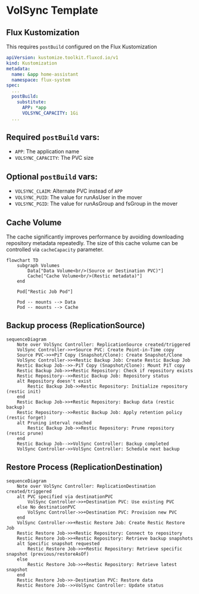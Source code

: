 # VolSync Template

## Flux Kustomization

This requires `postBuild` configured on the Flux Kustomization

```yaml
apiVersion: kustomize.toolkit.fluxcd.io/v1
kind: Kustomization
metadata:
  name: &app home-assistant
  namespace: flux-system
spec:
  ...
  postBuild:
    substitute:
      APP: *app
      VOLSYNC_CAPACITY: 1Gi
  ...
```

## Required `postBuild` vars:

- `APP`: The application name
- `VOLSYNC_CAPACITY`: The PVC size

## Optional `postBuild` vars:

- `VOLSYNC_CLAIM`: Alternate PVC instead of `APP`
- `VOLSYNC_PUID`: The value for runAsUser in the mover
- `VOLSYNC_PGID`: The value for runAsGroup and fsGroup in the mover

## Cache Volume
The cache significantly improves performance by avoiding downloading repository metadata repeatedly. The size of this cache volume can be controlled via `cacheCapacity` parameter.
```mermaid
flowchart TD
    subgraph Volumes
        Data["Data Volume<br/>(Source or Destination PVC)"]
        Cache["Cache Volume<br/>(Restic metadata)"]
    end

    Pod["Restic Job Pod"]

    Pod -- mounts --> Data
    Pod -- mounts --> Cache
```

## Backup process (ReplicationSource)
```mermaid
sequenceDiagram
    Note over VolSync Controller: ReplicationSource created/triggered
    VolSync Controller->>+Source PVC: Create Point-in-Time copy
    Source PVC->>+PiT Copy (Snapshot/Clone): Create Snapshot/Clone
    VolSync Controller->>+Restic Backup Job: Create Restic Backup Job
    Restic Backup Job-->>-PiT Copy (Snapshot/Clone): Mount PiT copy
    Restic Backup Job->>+Restic Repository: Check if repository exists
    Restic Repository-->>Restic Backup Job: Repository status
    alt Repository doesn't exist
        Restic Backup Job->>Restic Repository: Initialize repository (restic init)
    end
    Restic Backup Job->>+Restic Repository: Backup data (restic backup)
    Restic Repository-->>Restic Backup Job: Apply retention policy (restic forget)
    alt Pruning interval reached
        Restic Backup Job->>Restic Repository: Prune repository (restic prune)
    end
    Restic Backup Job-->>VolSync Controller: Backup completed
    VolSync Controller->>VolSync Controller: Schedule next backup
```

## Restore Process (ReplicationDestination)
```mermaid
sequenceDiagram
    Note over VolSync Controller: ReplicationDestination created/triggered
    alt PVC specified via destinationPVC
        VolSync Controller->>+Destination PVC: Use existing PVC
    else No destinationPVC
        VolSync Controller->>+Destination PVC: Provision new PVC
    end
    VolSync Controller->>+Restic Restore Job: Create Restic Restore Job
    Restic Restore Job->>+Restic Repository: Connect to repository
    Restic Restore Job->>+Restic Repository: Retrieve backup snapshots
    alt Specific snapshot requested
        Restic Restore Job->>+Restic Repository: Retrieve specific snapshot (previous/restoreAsOf)
    else
        Restic Restore Job->>+Restic Repository: Retrieve latest snapshot
    end
    Restic Restore Job->>-Destination PVC: Restore data
    Restic Restore Job-->>VolSync Controller: Update status
```